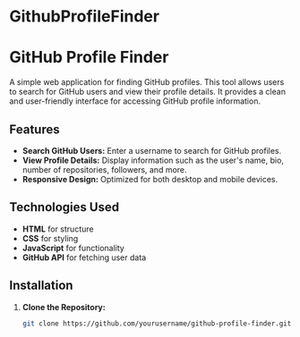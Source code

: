 # GithubProfileFinder

# GitHub Profile Finder

A simple web application for finding GitHub profiles. This tool allows users to search for GitHub users and view their profile details. It provides a clean and user-friendly interface for accessing GitHub profile information.

## Features

- **Search GitHub Users:** Enter a username to search for GitHub profiles.
- **View Profile Details:** Display information such as the user's name, bio, number of repositories, followers, and more.
- **Responsive Design:** Optimized for both desktop and mobile devices.

## Technologies Used

- **HTML** for structure
- **CSS** for styling
- **JavaScript** for functionality
- **GitHub API** for fetching user data

## Installation

1. **Clone the Repository:**
   ```bash
   git clone https://github.com/yourusername/github-profile-finder.git
